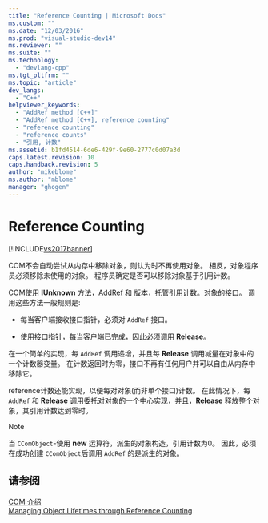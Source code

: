 ```yaml
---
title: "Reference Counting | Microsoft Docs"
ms.custom: ""
ms.date: "12/03/2016"
ms.prod: "visual-studio-dev14"
ms.reviewer: ""
ms.suite: ""
ms.technology: 
  - "devlang-cpp"
ms.tgt_pltfrm: ""
ms.topic: "article"
dev_langs: 
  - "C++"
helpviewer_keywords: 
  - "AddRef method [C++]"
  - "AddRef method [C++], reference counting"
  - "reference counting"
  - "reference counts"
  - "引用, 计数"
ms.assetid: b1fd4514-6de6-429f-9e60-2777c0d07a3d
caps.latest.revision: 10
caps.handback.revision: 5
author: "mikeblome"
ms.author: "mblome"
manager: "ghogen"
---
```

# Reference Counting
[!INCLUDE[vs2017banner](../assembler/inline/includes/vs2017banner.md)]

COM不会自动尝试从内存中移除对象，则认为时不再使用对象。  相反，对象程序员必须移除未使用的对象。  程序员确定是否可以移除对象基于引用计数。  
  
 COM使用 **IUnknown** 方法，[AddRef](http://msdn.microsoft.com/library/windows/desktop/ms691379) 和 [版本](http://msdn.microsoft.com/library/windows/desktop/ms682317)，托管引用计数。对象的接口。  调用这些方法一般规则是:  
  
-   每当客户端接收接口指针，必须对 `AddRef` 接口。  
  
-   使用接口指针，每当客户端已完成，因此必须调用 **Release**。  
  
 在一个简单的实现，每 `AddRef` 调用递增，并且每 **Release** 调用减量在对象中的一个计数器变量。  在计数返回时为零，接口不再有任何用户并可以自由从内存中移除它。  
  
 reference计数还能实现，以便每对对象\(而非单个接口\)计数。  在此情况下，每 `AddRef` 和 **Release** 调用委托对对象的一个中心实现，并且，**Release** 释放整个对象，其引用计数达到零时。  
  
> [!NOTE]
>  当 `CComObject`\-使用 **new** 运算符，派生的对象构造，引用计数为0。  因此，必须在成功创建 `CComObject`后调用 `AddRef` 的是派生的对象。  
  
## 请参阅  
 [COM 介绍](../atl/introduction-to-com.md)   
 [Managing Object Lifetimes through Reference Counting](http://msdn.microsoft.com/library/windows/desktop/ms687260)